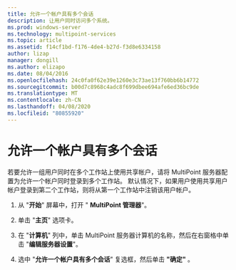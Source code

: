 ```yaml
---
title: 允许一个帐户具有多个会话
description: 让用户同时访问多个系统。
ms.prod: windows-server
ms.technology: multipoint-services
ms.topic: article
ms.assetid: f14cf1bd-f176-4de4-b27d-f3d8e6334158
author: lizap
manager: dongill
ms.author: elizapo
ms.date: 08/04/2016
ms.openlocfilehash: 24c0fa0f62e39e1260e3c73ae13f760bb6b14772
ms.sourcegitcommit: b00d7c8968c4adc8f699dbee694afe6ed36bc9de
ms.translationtype: MT
ms.contentlocale: zh-CN
ms.lasthandoff: 04/08/2020
ms.locfileid: "80855920"
---
```

# <a name="allow-one-account-to-have-multiple-sessions"></a>允许一个帐户具有多个会话
若要允许一组用户同时在多个工作站上使用共享帐户，请将 MultiPoint 服务器配置为允许一个帐户同时登录到多个工作站。 默认情况下，如果用户使用共享用户帐户登录到第二个工作站，则将从第一个工作站中注销该用户帐户。  
  
1.  从 "**开始**" 屏幕中，打开 " **MultiPoint 管理器**"。  
  
2.  单击 "**主页**" 选项卡。  
  
3.  在 "**计算机**" 列中，单击 MultiPoint 服务器计算机的名称，然后在右窗格中单击 "**编辑服务器设置**"。  
  
4.  选中 "**允许一个帐户具有多个会话**" 复选框，然后单击 **"确定"** 。  
  
